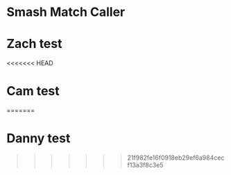 # Smash Match Caller
# Zach test
<<<<<<< HEAD
# Cam test

=======
# Danny test
>>>>>>> 21f982fe16f0918eb29ef6a984cecf13a3f8c3e5
